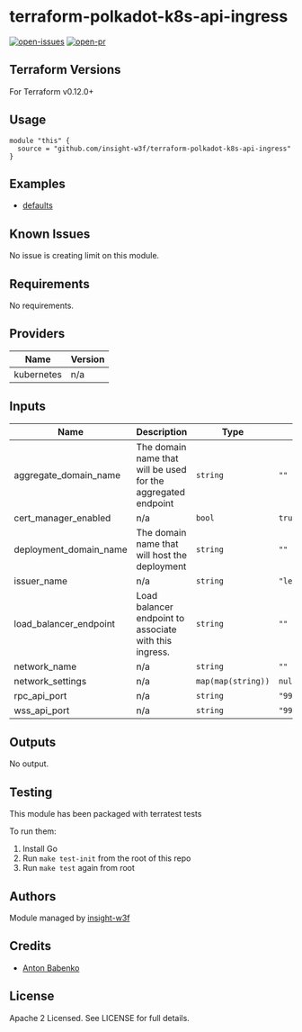 # terraform-polkadot-k8s-api-ingress

[![open-issues](https://img.shields.io/github/issues-raw/insight-w3f/terraform-polkadot-k8s-api-ingress?style=for-the-badge)](https://github.com/insight-w3f/terraform-polkadot-k8s-api-ingress/issues)
[![open-pr](https://img.shields.io/github/issues-pr-raw/insight-w3f/terraform-polkadot-k8s-api-ingress?style=for-the-badge)](https://github.com/insight-w3f/terraform-polkadot-k8s-api-ingress/pulls)

## Terraform Versions

For Terraform v0.12.0+

## Usage

```hcl-terraform
module "this" {
  source = "github.com/insight-w3f/terraform-polkadot-k8s-api-ingress"
}
```
## Examples

- [defaults](https://github.com/insight-w3f/terraform-polkadot-k8s-api-ingress/tree/master/examples/defaults)

## Known  Issues
No issue is creating limit on this module.

<!-- BEGINNING OF PRE-COMMIT-TERRAFORM DOCS HOOK -->
## Requirements

No requirements.

## Providers

| Name | Version |
|------|---------|
| kubernetes | n/a |

## Inputs

| Name | Description | Type | Default | Required |
|------|-------------|------|---------|:--------:|
| aggregate\_domain\_name | The domain name that will be used for the aggregated endpoint | `string` | `""` | no |
| cert\_manager\_enabled | n/a | `bool` | `true` | no |
| deployment\_domain\_name | The domain name that will host the deployment | `string` | `""` | no |
| issuer\_name | n/a | `string` | `"letsencrypt"` | no |
| load\_balancer\_endpoint | Load balancer endpoint to associate with this ingress. | `string` | `""` | no |
| network\_name | n/a | `string` | `""` | no |
| network\_settings | n/a | `map(map(string))` | `null` | no |
| rpc\_api\_port | n/a | `string` | `"9933"` | no |
| wss\_api\_port | n/a | `string` | `"9944"` | no |

## Outputs

No output.

<!-- END OF PRE-COMMIT-TERRAFORM DOCS HOOK -->

## Testing
This module has been packaged with terratest tests

To run them:

1. Install Go
2. Run `make test-init` from the root of this repo
3. Run `make test` again from root

## Authors

Module managed by [insight-w3f](https://github.com/insight-w3f)

## Credits

- [Anton Babenko](https://github.com/antonbabenko)

## License

Apache 2 Licensed. See LICENSE for full details.